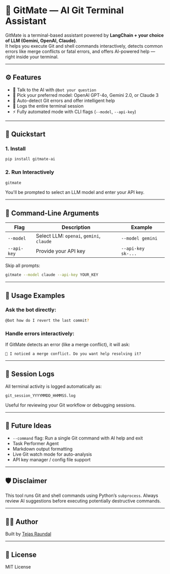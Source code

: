 
# 🧠 GitMate — AI Git Terminal Assistant

GitMate is a terminal-based assistant powered by **LangChain + your choice of LLM (Gemini, OpenAI, Claude)**.  
It helps you execute Git and shell commands interactively, detects common errors like merge conflicts or fatal errors, and offers AI-powered help — right inside your terminal.

---

## ⚙️ Features

- 💬 Talk to the AI with `@bot your question`
- 🧠 Pick your preferred model: OpenAI GPT-4o, Gemini 2.0, or Claude 3
- 🤖 Auto-detect Git errors and offer intelligent help
- 💾 Logs the entire terminal session
- ⚡ Fully automated mode with CLI flags (`--model`, `--api-key`)

---

## 🚀 Quickstart

### 1. Install

```bash
pip install gitmate-ai
````

### 2. Run Interactively

```bash
gitmate
```

You'll be prompted to select an LLM model and enter your API key.

---

## 🔧 Command-Line Arguments

| Flag        | Description                              | Example            |
| ----------- | ---------------------------------------- | ------------------ |
| `--model`   | Select LLM: `openai`, `gemini`, `claude` | `--model gemini`   |
| `--api-key` | Provide your API key                     | `--api-key sk-...` |

Skip all prompts:

```bash
gitmate --model claude --api-key YOUR_KEY
```

---

## 🤖 Usage Examples

### Ask the bot directly:

```bash
@bot how do I revert the last commit?
```

### Handle errors interactively:

If GitMate detects an error (like a merge conflict), it will ask:

```
🚨 I noticed a merge conflict. Do you want help resolving it?
```

---

## 📓 Session Logs

All terminal activity is logged automatically as:

```
git_session_YYYYMMDD_HHMMSS.log
```

Useful for reviewing your Git workflow or debugging sessions.

---

## 🧩 Future Ideas

* `--command` flag: Run a single Git command with AI help and exit
* Task Performer Agent
* Markdown output formatting
* Live Git watch mode for auto-analysis
* API key manager / config file support
---

## 🛡️ Disclaimer

This tool runs Git and shell commands using Python’s `subprocess`.
Always review AI suggestions before executing potentially destructive commands.

---

## 👨‍💻 Author

Built by [Tejas Raundal](https://github.com/TejasRaundal)

---

## 📄 License

MIT License
